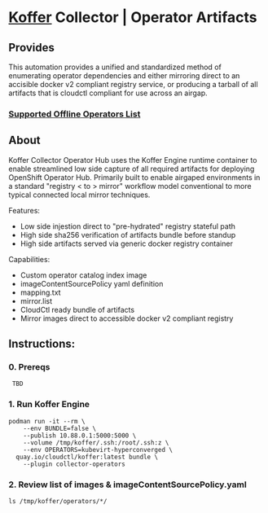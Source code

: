 # [Koffer](https://github.com/containercraft/Koffer) Collector | Operator Artifacts
## Provides
This automation provides a unified and standardized method of enumerating
operator dependencies and either mirroring direct to an accisible docker v2
compliant registry service, or producing a tarball of all artifacts that is
cloudctl compliant for use across an airgap.
### [Supported Offline Operators List](https://access.redhat.com/articles/4740011)

## About
Koffer Collector Operator Hub uses the Koffer Engine runtime container to enable
streamlined low side capture of all required artifacts for deploying OpenShift 
Operator Hub. Primarily built to enable airgaped environments in a standard 
"registry < to > mirror" workflow model conventional to more typical connected 
local mirror techniques.

Features:
  - Low side injestion direct to "pre-hydrated" registry stateful path
  - High side sha256 verification of artifacts bundle before standup
  - High side artifacts served via generic docker registry container

Capabilities:
  - Custom operator catalog index image
  - imageContentSourcePolicy yaml definition
  - mapping.txt
  - mirror.list
  - CloudCtl ready bundle of artifacts
  - Mirror images direct to accessible docker v2 compliant registry

## Instructions:
### 0. Prereqs
```
 TBD
```
### 1. Run Koffer Engine
```
podman run -it --rm \
    --env BUNDLE=false \
    --publish 10.88.0.1:5000:5000 \
    --volume /tmp/koffer/.ssh:/root/.ssh:z \
    --env OPERATORS=kubevirt-hyperconverged \
  quay.io/cloudctl/koffer:latest bundle \
    --plugin collector-operators
```
### 2. Review list of images & imageContentSourcePolicy.yaml
```
ls /tmp/koffer/operators/*/
```
